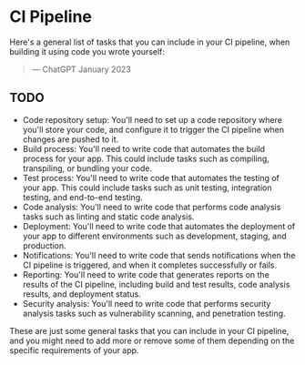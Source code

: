 # CI Pipeline

Here's a general list of tasks that you can include in your CI pipeline, when building it using code you wrote yourself:

> ― ChatGPT January 2023

## TODO

- Code repository setup: You'll need to set up a code repository where you'll store your code, and configure it to trigger the CI pipeline when changes are pushed to it.
- Build process: You'll need to write code that automates the build process for your app. This could include tasks such as compiling, transpiling, or bundling your code.
- Test process: You'll need to write code that automates the testing of your app. This could include tasks such as unit testing, integration testing, and end-to-end testing.
- Code analysis: You'll need to write code that performs code analysis tasks such as linting and static code analysis.
- Deployment: You'll need to write code that automates the deployment of your app to different environments such as development, staging, and production.
- Notifications: You'll need to write code that sends notifications when the CI pipeline is triggered, and when it completes successfully or fails.
- Reporting: You'll need to write code that generates reports on the results of the CI pipeline, including build and test results, code analysis results, and deployment status.
- Security analysis: You'll need to write code that performs security analysis tasks such as vulnerability scanning, and penetration testing.

These are just some general tasks that you can include in your CI pipeline, and you might need to add more or remove some of them depending on the specific requirements of your app.
